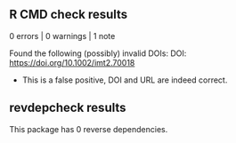 ## R CMD check results

0 errors | 0 warnings | 1 note

Found the following (possibly) invalid DOIs:
    DOI: https://doi.org/10.1002/imt2.70018

* This is a false positive, DOI and URL are indeed correct.

## revdepcheck results

This package has 0 reverse dependencies.
